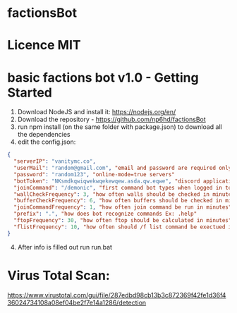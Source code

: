 # factionsBot
# Licence MIT
# basic factions bot v1.0 - Getting Started
1. Download NodeJS and install it: https://nodejs.org/en/
3. Download the repository -  https://github.com/np6hd/factionsBot
2. run npm install (on the same folder with package.json) to download all the dependencies
3. edit the config.json:
```json
{
  "serverIP": "vanitymc.co",
  "userMail": "random@gmail.com", "email and password are required only for"
  "password": "random123", "online-mode=true servers"
  "botToken": "NKsmdkqwiqwekwqekewqew.asda.qw.eqwe", "discord application token"
  "joinCommand": "/demonic", "first command bot types when logged in to the server"
  "wallCheckFrequency": 3, "how often walls should be checked in minutes"
  "bufferCheckFrequency": 6, "how often buffers should be checked in minutes"
  "joinCommandFrequency": 1, "how often join command be run in minutes"
  "prefix": ".", "how does bot recognize commands Ex: .help"
  "ftopFrequency": 30, "how often ftop should be calculated in minutes"
  "flistFrequency": 10, "how often should /f list command be exectued in minutes"
}

```
4. After info is filled out run run.bat


# Virus Total Scan:

https://www.virustotal.com/gui/file/287edbd98cb13b3c872369f42fe1d36f436024734108a08ef04be2f7e14a1286/detection
